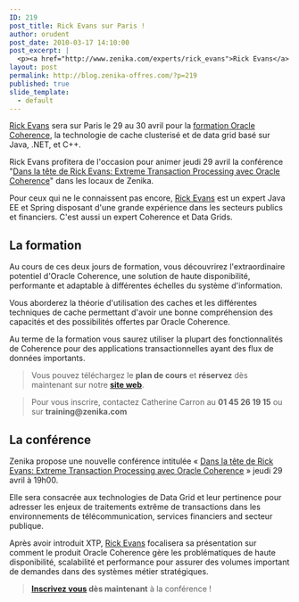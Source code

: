 ```yaml
---
ID: 219
post_title: Rick Evans sur Paris !
author: orudent
post_date: 2010-03-17 14:10:00
post_excerpt: |
  <p><a href="http://www.zenika.com/experts/rick_evans">Rick Evans</a> sera sur Paris le 29 au 30 avril pour la <a href="http://www.zenika.com/formation-coherence?fg=50006">formation Oracle Coherence</a>, la technologie de cache clusterisé et de data grid basé sur Java, .NET, et C++.</p> <p>Rick Evans profitera de l'occasion pour animer jeudi 29 avril la conférence "<a href="http://www.zenika.com/conference/cloud_grid/extreme-transaction-processing-avec-oracle-coherence-Rick-Evans">Dans la tête de Rick Evans: Extreme Transaction Processing avec Oracle Coherence</a>" dans les locaux de Zenika.</p> <p>Pour ceux qui ne le connaissent pas encore, <a href="http://www.zenika.com/experts/rick_evans">Rick Evans</a> est un expert Java EE et Spring disposant d'une grande expérience dans les secteurs publics et financiers. C'est aussi un expert Coherence et Data Grids.</p>
layout: post
permalink: http://blog.zenika-offres.com/?p=219
published: true
slide_template:
  - default
---
```

<a href="http://www.zenika.com/experts/rick_evans">Rick Evans</a> sera sur Paris le 29 au 30 avril pour la <a href="http://www.zenika.com/formation-coherence?fg=50006">formation Oracle Coherence</a>, la technologie de cache clusterisé et de data grid basé sur Java, .NET, et C++.

Rick Evans profitera de l'occasion pour animer jeudi 29 avril la conférence "<a href="http://www.zenika.com/conference/cloud_grid/extreme-transaction-processing-avec-oracle-coherence-Rick-Evans">Dans la tête de Rick Evans: Extreme Transaction Processing avec Oracle Coherence</a>" dans les locaux de Zenika.

Pour ceux qui ne le connaissent pas encore, <a href="http://www.zenika.com/experts/rick_evans">Rick Evans</a> est un expert Java EE et Spring disposant d'une grande expérience dans les secteurs publics et financiers. C'est aussi un expert Coherence et Data Grids.

<!--more-->
<h2>La formation</h2>
Au cours de ces deux jours de formation, vous découvrirez l'extraordinaire potentiel d'Oracle Coherence, une solution de haute disponibilité, performante et adaptable à différentes échelles du système d'information.

Vous aborderez la théorie d'utilisation des caches et les différentes techniques de cache permettant d'avoir une bonne compréhension des capacités et des possibilités offertes par Oracle Coherence.

Au terme de la formation vous saurez utiliser la plupart des fonctionnalités de Coherence pour des applications transactionnelles ayant des flux de données importants.
<blockquote>Vous pouvez téléchargez le <strong>plan de cours</strong> et <strong>réservez</strong> dès maintenant sur notre <strong><a href="http://www.zenika.com/formation-coherence?fg=50006">site web</a></strong>.</blockquote>
<blockquote>Pour vous inscrire, contactez Catherine Carron au <strong>01 45 26 19 15</strong> ou sur <strong>training@zenika.com</strong></blockquote>
<h2>La conférence</h2>
Zenika propose une nouvelle conférence intitulée « <a href="http://www.zenika.com/conference/cloud_grid/extreme-transaction-processing-avec-oracle-coherence-Rick-Evans">Dans la tête de Rick Evans: Extreme Transaction Processing avec Oracle Coherence</a> » jeudi 29 avril à 19h00.

Elle sera consacrée aux technologies de Data Grid et leur pertinence pour adresser les enjeux de traitements extrême de transactions dans les environnements de télécommunication, services financiers and secteur publique.

Après avoir introduit XTP, <a href="http://www.zenika.com/experts/rick_evans">Rick Evans</a> focalisera sa présentation sur comment le produit Oracle Coherence gère les problématiques de haute disponibilité, scalabilité et performance pour assurer des volumes important de demandes dans des systèmes métier stratégiques.
<blockquote><strong><a href="http://www.zenika.com/conference/cloud_grid/extreme-transaction-processing-avec-oracle-coherence-Rick-Evans">Inscrivez vous</a> dès maintenant</strong> à la conférence !</blockquote>
&nbsp;